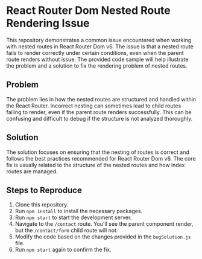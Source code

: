 # React Router Dom Nested Route Rendering Issue

This repository demonstrates a common issue encountered when working with nested routes in React Router Dom v6.  The issue is that a nested route fails to render correctly under certain conditions, even when the parent route renders without issue. The provided code sample will help illustrate the problem and a solution to fix the rendering problem of nested routes.

## Problem

The problem lies in how the nested routes are structured and handled within the React Router.  Incorrect nesting can sometimes lead to child routes failing to render, even if the parent route renders successfully. This can be confusing and difficult to debug if the structure is not analyzed thoroughly. 

## Solution

The solution focuses on ensuring that the nesting of routes is correct and follows the best practices recommended for React Router Dom v6.  The core fix is usually related to the structure of the nested routes and how index routes are managed.

## Steps to Reproduce

1. Clone this repository.
2. Run `npm install` to install the necessary packages.
3. Run `npm start` to start the development server.
4. Navigate to the `/contact` route. You'll see the parent component render, but the `/contact/form` child route will not. 
5. Modify the code based on the changes provided in the `bugSolution.js` file.
6. Run `npm start` again to confirm the fix.
